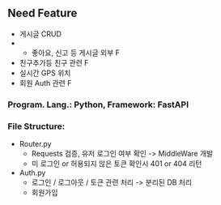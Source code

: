 ## Need Feature
- 게시글 CRUD
- + 좋아요, 신고 등 게시글 외부 F
- 친구추가등 친구 관련 F
- 실시간 GPS 위치
- 회원 Auth 관련 F
### Program. Lang.: Python, Framework: FastAPI
### File Structure:
- Router.py
	- Requests 검증, 유저 로그인 여부 확인 -> MiddleWare 개발
	- 미 로그인 or 허용되지 않은 토큰 확인시 401 or 404 리턴
- Auth.py
	- 로그인 / 로그아웃 / 토큰 관련 처리 -> 분리된 DB 처리
	- 회원가입